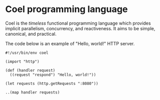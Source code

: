 # Coel programming language

Coel is the *timeless* functional programming language which provides implicit
parallelism, concurrency, and reactiveness.
It aims to be simple, canonical, and practical.

The code below is an example of "Hello, world!" HTTP server.

```coel
#!/usr/bin/env coel

(import "http")

(def (handler request)
  ((request "respond") "Hello, world!"))

(let requests (http.getRequests ":8080"))

..(map handler requests)
```
